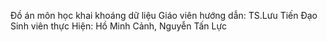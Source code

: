 Đồ án môn học khai khoáng dữ liệu
Giáo viên hướng dẫn: TS.Lưu Tiến Đạo
Sinh viên thực Hiện: Hồ Minh Cảnh, Nguyễn Tấn Lực
